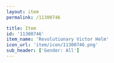 ```yaml
---
layout: item
permalink: /11300746

title: Item
id: '11300746'
item_name: 'Revolutionary Victor Helm'
icon_url: 'item/icon/11300746.png'
sub_header: ['Gender: All']
---
```

